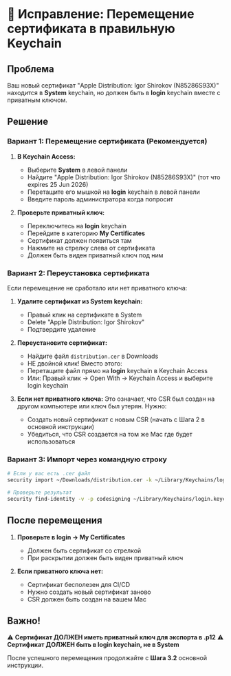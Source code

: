 # 🔧 Исправление: Перемещение сертификата в правильную Keychain

## Проблема
Ваш новый сертификат "Apple Distribution: Igor Shirokov (N85286S93X)" находится в **System** keychain, но должен быть в **login** keychain вместе с приватным ключом.

## Решение

### Вариант 1: Перемещение сертификата (Рекомендуется)

1. **В Keychain Access:**
   - Выберите **System** в левой панели
   - Найдите "Apple Distribution: Igor Shirokov (N85286S93X)" (тот что expires 25 Jun 2026)
   - Перетащите его мышкой на **login** keychain в левой панели
   - Введите пароль администратора когда попросит

2. **Проверьте приватный ключ:**
   - Переключитесь на **login** keychain
   - Перейдите в категорию **My Certificates**
   - Сертификат должен появиться там
   - Нажмите на стрелку слева от сертификата
   - Должен быть виден приватный ключ под ним

### Вариант 2: Переустановка сертификата

Если перемещение не сработало или нет приватного ключа:

1. **Удалите сертификат из System keychain:**
   - Правый клик на сертификате в System
   - Delete "Apple Distribution: Igor Shirokov"
   - Подтвердите удаление

2. **Переустановите сертификат:**
   - Найдите файл `distribution.cer` в Downloads
   - НЕ двойной клик! Вместо этого:
   - Перетащите файл прямо на **login** keychain в Keychain Access
   - Или: Правый клик → Open With → Keychain Access и выберите login keychain

3. **Если нет приватного ключа:**
   Это означает, что CSR был создан на другом компьютере или ключ был утерян. Нужно:
   - Создать новый сертификат с новым CSR (начать с Шага 2 в основной инструкции)
   - Убедиться, что CSR создается на том же Mac где будет использоваться

### Вариант 3: Импорт через командную строку

```bash
# Если у вас есть .cer файл
security import ~/Downloads/distribution.cer -k ~/Library/Keychains/login.keychain-db

# Проверьте результат
security find-identity -v -p codesigning ~/Library/Keychains/login.keychain-db
```

## После перемещения

1. **Проверьте в login → My Certificates**
   - Должен быть сертификат со стрелкой
   - При раскрытии должен быть виден приватный ключ

2. **Если приватного ключа нет:**
   - Сертификат бесполезен для CI/CD
   - Нужно создать новый сертификат заново
   - CSR должен быть создан на вашем Mac

## Важно!

⚠️ **Сертификат ДОЛЖЕН иметь приватный ключ для экспорта в .p12**
⚠️ **Сертификат ДОЛЖЕН быть в login keychain, не в System**

После успешного перемещения продолжайте с **Шага 3.2** основной инструкции. 